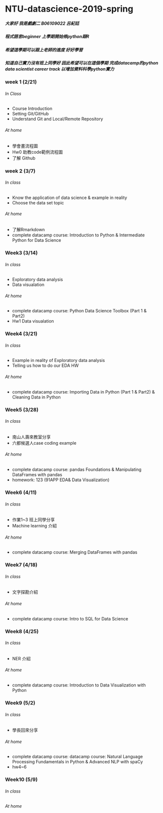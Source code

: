 # NTU-datascience-2019-spring
##### 大家好 我是戲劇二 B06109022 呂紀廷
##### 程式語言beginner 上學期開始修python跟R
##### 希望這學期可以跟上老師的進度 好好學習
##### 知道自己實力沒有班上同學好 因此希望可以在這個學期 完成datacamp的python data scientist career track 以增加資料科學python實力


### week 1 (2/21)
###### In Class
* Course Introduction
* Setting Git/GitHub
* Understand Git and Local/Remote Repository
###### At home
* 學會畫流程圖
* Hw0 助教code範例流程圖
* 了解 Github
### week 2 (3/7)
###### In class
* Know the application of data science & example in reality
* Choose the data set topic
###### At home
* 了解Rmarkdown
* complete datacamp course: Introduction to Python & Intermediate Python for Data Science
### Week3 (3/14)
###### In class
* Exploratory data analysis
* Data visualation
###### At home
* complete datacamp course: Python Data Science Toolbox (Part 1 & Part2)
* Hw1 Data visualation
### Week4 (3/21)
###### In class
* Example in reality of Exploratory data analysis
* Telling us how to do our EDA HW
###### At home
* complete datacamp course: Importing Data in Python (Part 1 & Part2) & Cleaning Data in Python 
### Week5 (3/28)
###### In class
* 南山人壽來教室分享
* 六都候選人case coding example
###### At home
* complete datacamp course: pandas Foundations & Manipulating DataFrames with pandas 
* homework: 123 (91APP EDA& Data Visualization)
### Week6 (4/11)
###### In class
* 作業1~3  班上同學分享
* Machine learning 介紹
###### At home
* complete datacamp course: Merging DataFrames with pandas 
### Week7 (4/18)
###### In class
* 文字探勘介紹
###### At home
* complete datacamp course: Intro to SQL for Data Science  
### Week8 (4/25)
###### In class
* NER 介紹
###### At home
* complete datacamp course: Introduction to Data Visualization with Python 
### Week9 (5/2)
###### In class
* 學長回來分享
###### At home
* complete datacamp course: datacamp course:  Natural Language Processing Fundamentals in Python & Advanced NLP with spaCy
* hw4~6
### Week10 (5/9)
###### In class

###### At home

